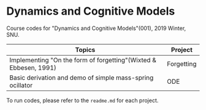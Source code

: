 # Dynamics and Cognitive Models

Course codes for "Dynamics and Cognitive Models"(001), 2019 Winter, SNU. 

Topics|Project
-|-
Implementing "On the form of forgetting"(Wixted \& Ebbesen, 1991) |Forgetting
Basic derivation and demo of simple mass-spring ocillator|ODE

To run codes, please refer to the `readme.md` for each project.
